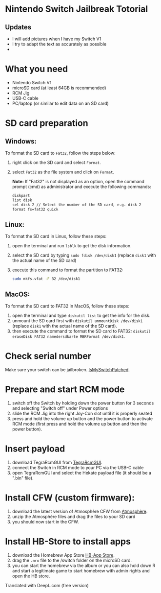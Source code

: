 # Nintendo Switch Jailbreak Totorial

## Updates
- I will add pictures when I have my Switch V1
- I try to adapt the text as accurately as possible
- 
# What you need

- Nintendo Switch V1
- microSD card (at least 64GB is recommended)
- RCM Jig
- USB-C cable
- PC/laptop (or similar to edit data on an SD card)

# SD card preparation

## Windows:

To format the SD card to `Fat32`, follow the steps below:

1. right click on the SD card and select `Format`.
2. select `Fat32` as the file system and click on `Format`. 
   
   **Note:** If "Fat32" is not displayed as an option, open the command prompt (cmd) as administrator and execute the following commands:

   ```sh
   diskpart
   list disk
   sel disk 2 // Select the number of the SD card, e.g. disk 2
   format fs=fat32 quick


## Linux:

To format the SD card in Linux, follow these steps:

1. open the terminal and run `lsblk` to get the disk information.
2. select the SD card by typing `sudo fdisk /dev/disk1` (replace `disk1` with the actual name of the SD card)
3. execute this command to format the partition to FAT32:

   ```bash
   sudo mkfs.vfat -F 32 /dev/disk1

## MacOS:

To format the SD card to FAT32 in MacOS, follow these steps:

1. open the terminal and type `diskutil list` to get the info for the disk.
2. unmount the SD card first with `diskutil unmountDisk /dev/disk1` (replace `disk1` with the actual name of the SD card).
3. then execute the command to format the SD card to FAT32: `diskutil eraseDisk FAT32 namedersdkarte MBRFormat /dev/disk1`.


# Check serial number

Make sure your switch can be jailbroken. [IsMySwitchPatched](https://ismyswitchpatched.com/).

# Prepare and start RCM mode

   1. switch off the Switch by holding down the power button for 3 seconds and selecting "Switch off" under Power options
   2. slide the RCM Jig into the right Joy-Con slot until it is properly seated
   3. press and hold the volume up button and the power button to activate RCM mode (first press and hold the volume up button and then the power button).

# Insert payload

   1. download TegraRcmGUI from [TegraRcmGUI](https://github.com/eliboa/TegraRcmGUI/releases).
   2. connect the Switch in RCM mode to your PC via the USB-C cable
   3. open TegraRcmGUI and select the Hekate payload file (it should be a ".bin" file).

# Install CFW (custom firmware):

   1. download the latest version of Atmosphère CFW from [Atmosphère](https://github.com/Atmosphere-NX/Atmosphere/releases).
   2. unzip the Atmosphère files and drag the files to your SD card
   3. you should now start in the CFW.
  
#

# Install HB-Store to install apps

   1. download the Homebrew App Store [HB-App Store](https://github.com/fortheusers/hb-appstore/releases).
   2. drag the `.nro` file to the /switch folder on the microSD card.
   3. you can start the homebrew via the album or you can also hold down R and start a legitimate game to start homebrew with admin rights and open the HB store.

Translated with DeepL.com (free version)

